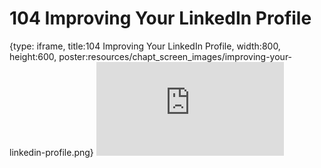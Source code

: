 # 104 Improving Your LinkedIn Profile
 
{type: iframe, title:104 Improving Your LinkedIn Profile, width:800, height:600, poster:resources/chapt_screen_images/improving-your-linkedin-profile.png}
![](https://datatrail-jhu.github.io/DataTrail_ReOrg/no_toc/improving-your-linkedin-profile.html)
 

 

